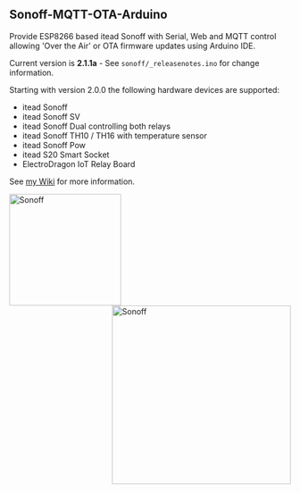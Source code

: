 ## Sonoff-MQTT-OTA-Arduino
Provide ESP8266 based itead Sonoff with Serial, Web and MQTT control allowing 'Over the Air' or OTA firmware updates using Arduino IDE.

Current version is **2.1.1a** - See ```sonoff/_releasenotes.ino``` for change information.

Starting with version 2.0.0 the following hardware devices are supported:
- itead Sonoff
- itead Sonoff SV
- itead Sonoff Dual controlling both relays
- itead Sonoff TH10 / TH16 with temperature sensor
- itead Sonoff Pow
- itead S20 Smart Socket
- ElectroDragon IoT Relay Board

See [my Wiki](https://github.com/arendst/Sonoff-MQTT-OTA-Arduino/wiki) for more information.

<img alt="Sonoff" src="https://github.com/arendst/arendst.github.io/blob/master/media/sonoff.jpg" height="200" align="left" /> 
<img alt="Sonoff" src="https://github.com/arendst/arendst.github.io/blob/master/media/sonoff_th.jpg" height="320" align="right" /> 
